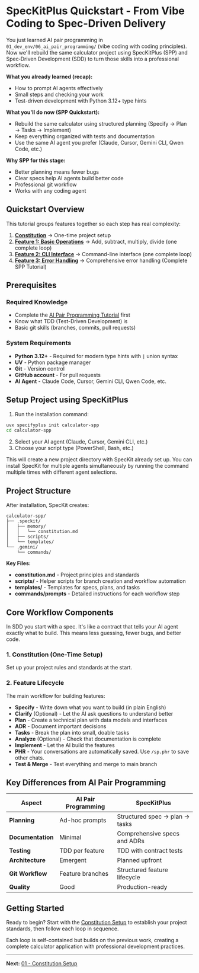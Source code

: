 # SpecKitPlus Quickstart - From Vibe Coding to Spec-Driven Delivery

You just learned AI pair programming in `01_dev_env/06_ai_pair_programming/` (vibe coding with coding principles). Now we'll rebuild the same calculator project using SpecKitPlus (SPP) and Spec‑Driven Development (SDD) to turn those skills into a professional workflow.

**What you already learned (recap):**
- How to prompt AI agents effectively
- Small steps and checking your work
- Test-driven development with Python 3.12+ type hints

**What you'll do now (SPP Quickstart):**
- Rebuild the same calculator using structured planning (Specify → Plan → Tasks → Implement)
- Keep everything organized with tests and documentation
- Use the same AI agent you prefer (Claude, Cursor, Gemini CLI, Qwen Code, etc.)

**Why SPP for this stage:**
- Better planning means fewer bugs
- Clear specs help AI agents build better code
- Professional git workflow
- Works with any coding agent

## Quickstart Overview

This tutorial groups features together so each step has real complexity:

1. **[Constitution](01_constitution/readme.md)** → One-time project setup
2. **[Feature 1: Basic Operations](02_basic_operations/readme.md)** → Add, subtract, multiply, divide (one complete loop)
3. **[Feature 2: CLI Interface](03_cli_interface/readme.md)** → Command-line interface (one complete loop)
4. **[Feature 3: Error Handling](04_error_handling/readme.md)** → Comprehensive error handling (Complete SPP Tutorial)

## Prerequisites

### Required Knowledge
- Complete the [AI Pair Programming Tutorial](../01_dev_env/06_ai_pair_programming/readme.md) first
- Know what TDD (Test-Driven Development) is
- Basic git skills (branches, commits, pull requests)

### System Requirements
- **Python 3.12+** - Required for modern type hints with `|` union syntax
- **UV** - Python package manager
- **Git** - Version control
- **GitHub account** - For pull requests
- **AI Agent** - Claude Code, Cursor, Gemini CLI, Qwen Code, etc.


## Setup Project using SpecKitPlus

1. Run the installation command:

```bash
uvx specifyplus init calculator-spp
cd calculator-spp
```

2. Select your AI agent (Claude, Cursor, Gemini CLI, etc.)
3. Choose your script type (PowerShell, Bash, etc.)

This will create a new project directory with SpecKit already set up. You can install SpecKit for multiple agents simultaneously by running the command multiple times with different agent selections.

## Project Structure

After installation, SpecKit creates:

```
calculator-spp/
├── .speckit/
│   ├── memory/
│   │   └── constitution.md
│   ├── scripts/
│   └── templates/
└── .gemini/
    └── commands/
```

**Key Files:**
- **constitution.md** - Project principles and standards
- **scripts/** - Helper scripts for branch creation and workflow automation
- **templates/** - Templates for specs, plans, and tasks
- **commands/prompts** - Detailed instructions for each workflow step

## Core Workflow Components

In SDD you start with a spec. It's like a contract that tells your AI agent exactly what to build. This means less guessing, fewer bugs, and better code.

### 1. Constitution (One-Time Setup)
Set up your project rules and standards at the start.

### 2. Feature Lifecycle
The main workflow for building features:

- **Specify** - Write down what you want to build (in plain English)
- **Clarify** (Optional) - Let the AI ask questions to understand better
- **Plan** - Create a technical plan with data models and interfaces
- **ADR** - Document important decisions
- **Tasks** - Break the plan into small, doable tasks
- **Analyze** (Optional) - Check that documentation is complete
- **Implement** - Let the AI build the features
- **PHR** - Your conversations are automatically saved. Use `/sp.phr` to save other chats.
- **Test & Merge** - Test everything and merge to main branch

## Key Differences from AI Pair Programming

| Aspect | AI Pair Programming | SpecKitPlus |
|--------|-------------------|-------------|
| **Planning** | Ad-hoc prompts | Structured spec → plan → tasks |
| **Documentation** | Minimal | Comprehensive specs and ADRs |
| **Testing** | TDD per feature | TDD with contract tests |
| **Architecture** | Emergent | Planned upfront |
| **Git Workflow** | Feature branches | Structured feature lifecycle |
| **Quality** | Good | Production-ready |

## Getting Started

Ready to begin? Start with the [Constitution Setup](01_constitution/readme.md) to establish your project standards, then follow each loop in sequence.

Each loop is self-contained but builds on the previous work, creating a complete calculator application with professional development practices.

---

**Next:** [01 - Constitution Setup](01_constitution/readme.md)